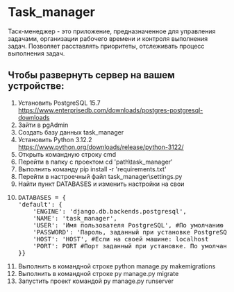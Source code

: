 # Task_manager
Таск-менеджер - это приложение, предназначенное для управления задачами, организации рабочего времени и контроля
выполнения задач. Позволяет расставлять приоритеты, отслеживать процесс выполнения задач.

## Чтобы развернуть сервер на вашем устройстве:

1. Установить PostgreSQL 15.7 https://www.enterprisedb.com/downloads/postgres-postgresql-downloads
2. Зайти в pgAdmin
3. Создать базу данных task_manager
4. Установить Python 3.12.2 https://www.python.org/downloads/release/python-3122/
5. Открыть командную строку cmd
6. Перейти в папку с проектом cd 'path\task_manager'
7. Выполнить команду pip install -r 'requirements.txt'
8. Перейти в настроечный файл task_manager\settings.py
9. Найти пункт DATABASES и изменить настройки на свои
10. <pre>DATABASES = {
    'default': {
        'ENGINE': 'django.db.backends.postgresql',
        'NAME': 'task_manager',
        'USER': 'Имя пользователя PostgreSQL', #По умолчанию пользователь: postgres
        'PASSWORD': 'Пароль, заданный при установке PostgreSQL',
        'HOST': 'HOST', #Если на своей машине: localhost
        'PORT': PORT #Порт заданный при установке. По умолчанию: 5432
    }}</pre>
11. Выполнить в командной строке python manage.py makemigrations
12. Выполнить в командной строке py manage.py migrate   
13. Запустить проект командой py manage.py runserver


